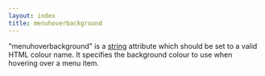 ```yaml
---
layout: index
title: menuhoverbackground
---
```


"menuhoverbackground" is a [string](../types/string.html) attribute which should be set to a valid HTML colour name. It specifies the background colour to use when hovering over a menu item.
